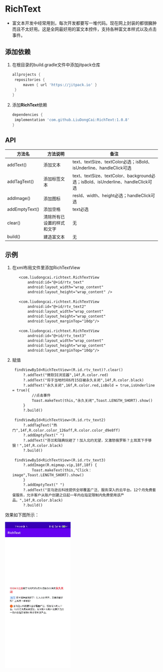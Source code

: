 # RichText

* 富文本开发中经常用到，每次开发都要写一堆代码。现在网上封装的都很臃肿而且不太好用。这是全网最好用的富文本控件，支持各种富文本样式以及点击事件。

## 添加依赖

1. 在根目录的build.gradle文件中添加jitpack仓库

   ```groovy
   allprojects {
    repositories {
        maven { url 'https://jitpack.io' }
    }
   }
   ```

2. 添加**RichText**依赖

   ```groovy
   dependencies {
   	implementation 'com.github.LiuDongCai:RichText:1.0.8'
   }
   ```

## API

| 方法名 | 方法说明 | 备注 |
| ------------ | ------------- |  ------------- | 
| addText()| 添加文本 | text、textSize、textColor必选；isBold、isUnderline、handleClick可选 |
| addTagText()| 添加标签文本 | text、textSize、textColor、background必选；isBold、isUnderline、handleClick可选 |
| addImage()| 添加图标 | resId、width、height必选；handleClick可选 |
| addEmptyText()| 添加空格 | text必选 |
| clear()| 清除所有已设置的样式和文字 | 无 |
| build()| 建造富文本 | 无 |

## 示例

1. 在xml布局文件里添加RichTextView

    ```
       <com.liudongcai.richtext.RichTextView
           android:id="@+id/rtv_text"
           android:layout_width="wrap_content"
           android:layout_height="wrap_content" />
   
       <com.liudongcai.richtext.RichTextView
           android:id="@+id/rtv_text2"
           android:layout_width="wrap_content"
           android:layout_height="wrap_content"
           android:layout_marginTop="10dp"/>
   
       <com.liudongcai.richtext.RichTextView
           android:id="@+id/rtv_text3"
           android:layout_width="wrap_content"
           android:layout_height="wrap_content"
           android:layout_marginTop="10dp"/>
   ```

2. 赋值

    ```
     findViewById<RichTextView>(R.id.rtv_text)?.clear()
         ?.addText("微软IE浏览器",14f,R.color.red)
         ?.addText("将于当地时间6月15日被永久关闭",14f,R.color.black)
         ?.addText("永久关闭",16f,R.color.red,isBold = true,isUnderline = true){
             //点击事件
             Toast.makeText(this,"永久关闭",Toast.LENGTH_SHORT).show()
         }
         ?.build()

     findViewById<RichTextView>(R.id.rtv_text2)
         ?.addTagText("热门",14f,R.color.color_126aff,R.color.color_d9e8ff)
         ?.addEmptyText(" ")
         ?.addText("芬兰和瑞典玩砸了！加入北约无望，又激怒俄罗斯？土耳其下手够狠！",14f,R.color.black)
         ?.build()

     findViewById<RichTextView>(R.id.rtv_text3)
         ?.addImage(R.mipmap.vip,18f,18f) {
             Toast.makeText(this,"Click：image",Toast.LENGTH_SHORT).show()
         }
         ?.addEmptyText(" ")
         ?.addText("亚马逊云科技提供全球覆盖广泛、服务深入的云平台。12个月免费套餐服务，允许客户从账户创建之日起一年内在指定限制内免费使用该产品。",14f,R.color.black)
         ?.build()
   ```

效果如下图所示：

![](/assets/richtext.gif)
